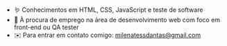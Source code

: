 - 🪱 Conhecimentos em HTML, CSS, JavaScript e teste de software
- 🦋 À procura de emprego na área de desenvolvimento web com foco em front-end ou QA tester
- ✉️ Para entrar em contato comigo: milenatessdantas@gmail.com
